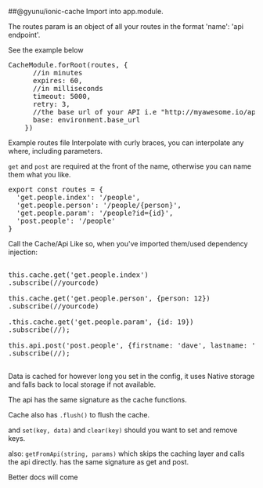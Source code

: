 ##@gyunu/ionic-cache
Import into app.module. 

The routes param is an object of all your routes in the format 'name': 'api endpoint'.  

See the example below

<pre>
CacheModule.forRoot(routes, {
      //in minutes
      expires: 60,
      //in milliseconds
      timeout: 5000,
      retry: 3,
      //the base url of your API i.e "http://myawesome.io/api/v1"
      base: environment.base_url
    })
</pre>

Example routes file
Interpolate with curly braces, you can interpolate any where, including parameters. 

`get` and `post` are required at the front of the name, otherwise you can name them what you like.
<pre>
export const routes = {
  'get.people.index': '/people',
  'get.people.person': '/people/{person}',
  'get.people.param': '/people?id={id}',
  'post.people': '/people'
}
</pre>

Call the Cache/Api Like so, when you've imported them/used dependency injection:
<pre>

this.cache.get('get.people.index')
.subscribe(//yourcode)

this.cache.get('get.people.person', {person: 12})
.subscribe(//yourcode)

.this.cache.get('get.people.param', {id: 19})
.subscribe(//);

this.api.post('post.people', {firstname: 'dave', lastname: 'allen'})
.subscribe(//);

</pre>

Data is cached for however long you set in the config, it uses Native storage and falls back to local storage if not available. 


The api has the same signature as the cache functions.

Cache also has `.flush()` to flush the cache. 

and `set(key, data)` and `clear(key)` should you want to set and remove keys.  

also: `getFromApi(string, params)` which skips the caching layer and calls the api directly. has the same signature as get and post.

Better docs will come

